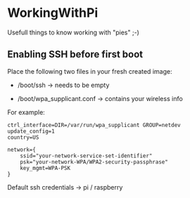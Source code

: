 # WorkingWithPi
Usefull things to know working with "pies" ;-)


## Enabling SSH before first boot
Place the following two files in your fresh created image:

- /boot/ssh -> needs to be empty

- /boot/wpa_supplicant.conf -> contains your wireless info

For example:

```
ctrl_interface=DIR=/var/run/wpa_supplicant GROUP=netdev
update_config=1
country=US

network={
	ssid="your-network-service-set-identifier"
	psk="your-network-WPA/WPA2-security-passphrase"
	key_mgmt=WPA-PSK
}
```

Default ssh credentials -> pi / raspberry

